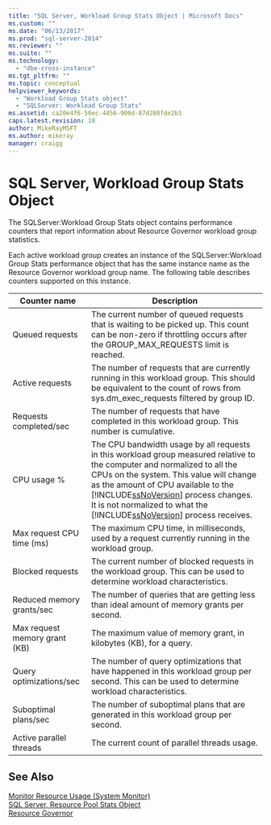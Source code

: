 ```yaml
---
title: "SQL Server, Workload Group Stats Object | Microsoft Docs"
ms.custom: ""
ms.date: "06/13/2017"
ms.prod: "sql-server-2014"
ms.reviewer: ""
ms.suite: ""
ms.technology: 
  - "dbe-cross-instance"
ms.tgt_pltfrm: ""
ms.topic: conceptual
helpviewer_keywords: 
  - "Workload Group Stats object"
  - "SQLServer: Workload Group Stats"
ms.assetid: ca20e4f6-50ec-4456-900d-87d280fde2b3
caps.latest.revision: 10
author: MikeRayMSFT
ms.author: mikeray
manager: craigg
---
```

# SQL Server, Workload Group Stats Object
  The SQLServer:Workload Group Stats object contains performance counters that report information about Resource Governor workload group statistics.  
  
 Each active workload group creates an instance of the SQLServer:Workload Group Stats performance object that has the same instance name as the Resource Governor workload group name. The following table describes counters supported on this instance.  
  
|Counter name|Description|  
|------------------|-----------------|  
|Queued requests|The current number of queued requests that is waiting to be picked up. This count can be non-zero if throttling occurs after the GROUP_MAX_REQUESTS limit is reached.|  
|Active requests|The number of requests that are currently running in this workload group. This should be equivalent to the count of rows from sys.dm_exec_requests filtered by group ID.|  
|Requests completed/sec|The number of requests that have completed in this workload group. This number is cumulative.|  
|CPU usage %|The CPU bandwidth usage by all requests in this workload group measured relative to the computer and normalized to all the CPUs on the system. This value will change as the amount of CPU available to the [!INCLUDE[ssNoVersion](../../includes/ssnoversion-md.md)] process changes. It is not normalized to what the [!INCLUDE[ssNoVersion](../../includes/ssnoversion-md.md)] process receives.|  
|Max request CPU time (ms)|The maximum CPU time, in milliseconds, used by a request currently running in the workload group.|  
|Blocked requests|The current number of blocked requests in the workload group. This can be used to determine workload characteristics.|  
|Reduced memory grants/sec|The number of queries that are getting less than ideal amount of memory grants per second.|  
|Max request memory grant (KB)|The maximum value of memory grant, in kilobytes (KB), for a query.|  
|Query optimizations/sec|The number of query optimizations that have happened in this workload group per second. This can be used to determine workload characteristics.|  
|Suboptimal plans/sec|The number of suboptimal plans that are generated in this workload group per second.|  
|Active parallel threads|The current count of parallel threads usage.|  
  
## See Also  
 [Monitor Resource Usage &#40;System Monitor&#41;](monitor-resource-usage-system-monitor.md)   
 [SQL Server, Resource Pool Stats Object](sql-server-resource-pool-stats-object.md)   
 [Resource Governor](../resource-governor/resource-governor.md)  
  
  
